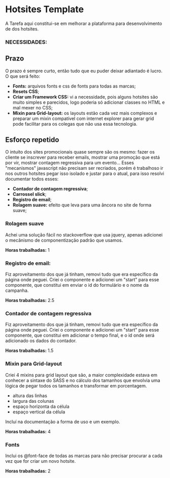 # Hotsites Template

A Tarefa aqui constitui-se em melhorar a plataforma para desenvolvimento de dos hotsites.

### NECESSIDADES:

## Prazo
O prazo é sempre curto, então tudo que eu puder deixar adiantado é lucro. O que será feito:
 - **Fonts:** arquivos fonts e css de fonts para todas as marcas;
 - **Resets CSS**;
 - **Criar um Framework CSS:** vi a necessidade, pois alguns hotsites são muito simples e parecidos, logo poderia só adicionar classes no HTML e mal mexer no CSS;
 - **Mixin para Grid-layout:** os layouts estão cada vez mais complexos e preparar um mixin compatível com internet explorer para gerar grid pode facilitar para os colegas que não usa essa tecnologia.

 ## Esforço repetido
 O intuito dos sites promocionais quase sempre são os mesmo: fazer os cliente se inscrever para receber emails, mostrar uma promoção que está por vir, mostrar contagem regressiva para um evento... Esses "mecanismos" javascript não precisam ser recriados, porém é trabalhoso ir nos outros hotsites pegar isso isolado e justar para o atual, para isso resolvi documentar todos esses:
 - **Contador de contagem regressiva**;
 - **Carrossel slick**;
 - **Registro de email**;
 - **Rolagem suave:** efeito que leva para uma âncora no site de forma suave;

### Rolagem suave
Achei uma solução fácil no stackoverflow que usa jquery, apenas adicionei o mecânismo de componentização padrão que usamos.

**Horas trabalhadas:** 1

### Registro de email:
Fiz aproveitamento dos que já tinham, removi tudo que era específico da página onde peguei. Criei o componente e adicionei um "start" para esse componente, que constitui em enviar o id do formulário e o nome da campanha.

**Horas trabalhadas:** 2.5

### Contador de contagem regressiva
Fiz aproveitamento dos que já tinham, removi tudo que era específico da página onde peguei. Criei o componente e adicionei um "start" para esse componente, que constitui em adicionar o tempo final, e o id onde será adicionado os dados do contador.

**Horas trabalhadas:** 1.5

### Mixin para Grid-layout
Criei 4 mixins para grid layout que são, a maior complexidade estava em conhecer a sintaxe do SASS e no cálculo dos tamanhos que envolvia uma lógica de pegar todos os tamanhos e transformar em porcentagem.
- altura das linhas
- largura das colunas
- espaço horizonta da célula
- espaço vertical da célula

Incluí na documentação a forma de uso e um exemplo.

**Horas trabalhadas:** 4

### Fonts
Inclui os @font-face de todas as marcas para não precisar procurar a cada vez que for criar um novo hotsite.

**Horas trabalhadas:** 2